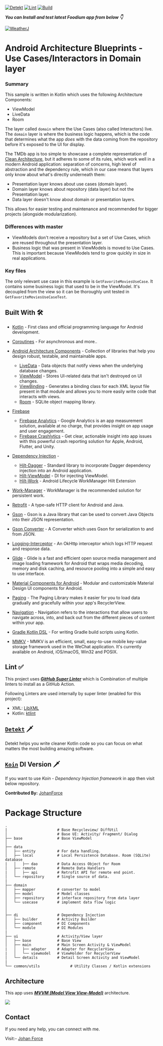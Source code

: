 [![Detekt](https://github.com/johanforce/aether/actions/workflows/detekt.yml/badge.svg?branch=main)](https://github.com/johanforce/aether/actions?query=workflow%3Adetekt)
[![Lint](https://github.com/johanforce/aether/actions/workflows/lint.yml/badge.svg?branch=main)](https://github.com/johanforce/aether/actions?query=workflow%3Alint)
[![Build](https://github.com/johanforce/aether/actions/workflows/build.yml/badge.svg?branch=main)](https://github.com/johanforce/aether/actions?query=workflow%3Abuild)

***You can Install and test latest Foodium app from below 👇***

[![WeatherJ](https://img.shields.io/badge/Weather%E2%9B%85-APK-blue.svg?style=for-the-badge&logo=android)](https://play.google.com/store/apps/details?id=com.jarvis.weatherj)
# Android Architecture Blueprints - Use Cases/Interactors in Domain layer
### Summary
This sample is written in Kotlin which uses the following Architecture Components:
- ViewModel
- LiveData
- Room

The layer called `domain` where the Use Cases (also called Interactors) live. The
`domain` layer is where the business logic happens, which is the code that determines what
the app _does_ with the data coming from the repository before it's exposed to the UI for
display.

The TMDb app is too simple to showcase a complete representation of
[Clean Architecture](https://blog.cleancoder.com/uncle-bob/2012/08/13/the-clean-architecture.html),
but it adheres to some of its rules, which work well in a modern Android application: separation
of concerns, high level of abstraction and the dependency rule, which in our case means that layers
only know about what's directly underneath them:
- Presentation layer knows about use cases (domain layer).
- Domain layer knows about repository (data layer) but not the Presentation layer.
- Data layer doesn't know about domain or presentation layers.

This allows for easier testing and maintenance and recommended for bigger projects (alongside
modularization).

### Differences with master

- ViewModels don't receive a repository but a set of Use Cases, which are reused throughout the
  presentation layer.
- Business logic that was present in ViewModels is moved to Use Cases. This is important because
  ViewModels tend to grow quickly in size in real applications.


### Key files

The only relevant use case in this example is `GetFavoriteMoviesUseCase`. It contains some business logic
that used to be in the ViewModel. It's decoupled from the view so it can be thoroughly unit tested
in `GetFavoriteMoviesUseCaseTest`.


## Built With 🛠
- [Kotlin](https://kotlinlang.org/) - First class and official programming language for Android development.
- [Coroutines](https://kotlinlang.org/docs/reference/coroutines-overview.html) - For asynchronous and more..
- [Android Architecture Components](https://developer.android.com/topic/libraries/architecture) - Collection of libraries that help you design robust, testable, and maintainable apps.
    - [LiveData](https://developer.android.com/topic/libraries/architecture/livedata) - Data objects that notify views when the underlying database changes.
    - [ViewModel](https://developer.android.com/topic/libraries/architecture/viewmodel) - Stores UI-related data that isn't destroyed on UI changes.
    - [ViewBinding](https://developer.android.com/topic/libraries/view-binding) - Generates a binding class for each XML layout file present in that module and allows you to more easily write code that interacts with views.
    - [Room](https://developer.android.com/topic/libraries/architecture/room) - SQLite object mapping library.
- [Firebase](https://firebase.google.com/) 
    -  [Firebase Analytics](https://firebase.google.com/docs/analytics) - Google Analytics is an app measurement solution, available at no charge, that provides insight on app usage and user engagement.
    -  [Firebase Crashlytics](https://firebase.google.com/docs/crashlytics) - Get clear, actionable insight into app issues with this powerful crash reporting solution for Apple, Android, Flutter, and Unity.
- [Dependency Injection](https://developer.android.com/training/dependency-injection) -
    - [Hilt-Dagger](https://dagger.dev/hilt/) - Standard library to incorporate Dagger dependency injection into an Android application.
    - [Hilt-ViewModel](https://developer.android.com/training/dependency-injection/hilt-jetpack) - DI for injecting ViewModel.
    - [Hilt-Work](https://androidx.tech/artifacts/hilt/hilt-work/) - Android Lifecycle WorkManager Hilt Extension
- [Work-Manager](https://developer.android.com/topic/libraries/architecture/workmanager?hl=en) - WorkManager is the recommended solution for persistent work.
- [Retrofit](https://square.github.io/retrofit/) - A type-safe HTTP client for Android and Java.
- [Gson](https://github.com/google/gson) - Gson is a Java library that can be used to convert Java Objects into their JSON representation.
- [Gson Converter](https://github.com/square/retrofit/tree/master/retrofit-converters/gson) - A Converter which uses Gson for serialization to and from JSON.
- [Logging-Interceptor](https://github.com/square/okhttp/tree/master/okhttp-logging-interceptor) - An OkHttp interceptor which logs HTTP request and response data.

- [Glide](https://github.com/bumptech/glide) - Glide is a fast and efficient open source media management and image loading framework for Android that wraps media decoding, memory and disk caching, and resource pooling into a simple and easy to use interface.
- [Material Components for Android](https://github.com/material-components/material-components-android) - Modular and customizable Material Design UI components for Android.
- [Paging](https://developer.android.com/jetpack/androidx/releases/paging?hl=en) - The Paging Library makes it easier for you to load data gradually and gracefully within your app's RecyclerView.
- [Navigation](https://developer.android.com/guide/navigation?hl=en) - Navigation refers to the interactions that allow users to navigate across, into, and back out from the different pieces of content within your app.
- [Gradle Kotlin DSL](https://docs.gradle.org/current/userguide/kotlin_dsl.html) - For writing Gradle build scripts using Kotlin.
- [MMKV](https://github.com/Tencent/MMKV) - MMKV is an efficient, small, easy-to-use mobile key-value storage framework used in the WeChat application. It's currently available on Android, iOS/macOS, Win32 and POSIX.

## Lint ✅
This project uses [***GitHub Super Linter***](https://github.com/github/super-linter) which is Combination of multiple linters to install as a GitHub Action.

Following Linters are used internally by super linter (enabled for this project):
- XML: [LibXML](http://xmlsoft.org/)
- Kotlin: [ktlint](https://github.com/pinterest/ktlint)


## [`Detekt`](https://detekt.dev/) 🗡️
Detekt helps you write cleaner Kotlin code so you can focus on what matters the most building amazing software.

## [`Koin`](https://insert-koin.io/) DI Version 🗡️
If you want to use *Koin - Dependency Injection framework* in app then visit below repository.

**Contributed By:** [JohanForce](https://github.com/johanforce/)


# Package Structure
    .
    |                       # Base Recycleview/ DiffUtil
    │                       # Base UI: Activity/ Fragment/ Dialog
    ├── base                # Base ViewModel
    │  
    ├── data   
    │   ├── entity          # For data handling.
    │   ├── local           # Local Persistence Database. Room (SQLite) database
    |   │   ├── dao         # Data Access Object for Room   
    │   ├── remote          # Remote Data Handlers     
    |   │   ├── api         # Retrofit API for remote end point.
    │   └── repository      # Single source of data.
    |
    ├── domain             
    │   ├── mapper          # converter to model
    │   ├── model           # Model classes
    │   ├── repository      # interface repository from data layer
    │   └── usecase         # implement data flow logic
    │
    │
    ├── di                  # Dependency Injection             
    │   ├── builder         # Activity Builder
    │   ├── component       # DI Components       
    │   └── module          # DI Modules
    |
    ├── ui                  # Activity/View layer
    │   ├── base            # Base View
    │   ├── main            # Main Screen Activity & ViewModel
    |   │   ├── adapter     # Adapter for RecyclerView
    |   │   └── viewmodel   # ViewHolder for RecyclerView   
    │   └── details         # Detail Screen Activity and ViewModel
    |
    └── common/utils              # Utility Classes / Kotlin extensions


## Architecture
This app uses [***MVVM (Model View View-Model)***](https://developer.android.com/jetpack/docs/guide#recommended-app-arch) architecture.

![](https://developer.android.com/topic/libraries/architecture/images/final-architecture.png)

## Contact
If you need any help, you can connect with me.

Visit:- [Johan Force](https://github.com/johanforce/)
